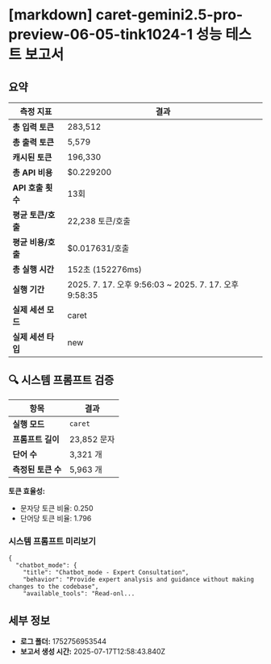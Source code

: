 # [markdown] caret-gemini2.5-pro-preview-06-05-tink1024-1 성능 테스트 보고서

## 요약

| 측정 지표 | 결과 |
|---|---|
| **총 입력 토큰** | 283,512 |
| **총 출력 토큰** | 5,579 |
| **캐시된 토큰** | 196,330 |
| **총 API 비용** | $0.229200 |
| **API 호출 횟수** | 13회 |
| **평균 토큰/호출** | 22,238 토큰/호출 |
| **평균 비용/호출** | $0.017631/호출 |
| **총 실행 시간** | 152초 (152276ms) |
| **실행 기간** | 2025. 7. 17. 오후 9:56:03 ~ 2025. 7. 17. 오후 9:58:35 |
| **실제 세션 모드** | caret |
| **실제 세션 타입** | new |


## 🔍 시스템 프롬프트 검증

| 항목 | 결과 |
|---|---|
| **실행 모드** | `caret` |
| **프롬프트 길이** | 23,852 문자 |
| **단어 수** | 3,321 개 |
| **측정된 토큰 수** | 5,963 개 |

**토큰 효율성:**
- 문자당 토큰 비율: 0.250
- 단어당 토큰 비율: 1.796

### 시스템 프롬프트 미리보기
```
{
  "chatbot_mode": {
    "title": "Chatbot_mode - Expert Consultation",
    "behavior": "Provide expert analysis and guidance without making changes to the codebase",
    "available_tools": "Read-onl...
```




## 세부 정보

- **로그 폴더:** 1752756953544
- **보고서 생성 시간:** 2025-07-17T12:58:43.840Z
